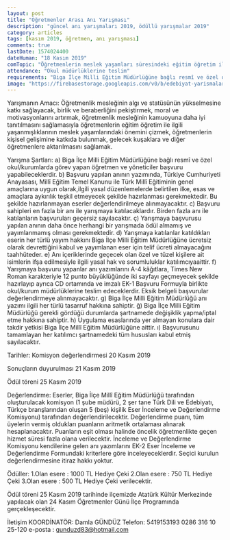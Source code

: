 ```yaml
---
layout: post
title: "Öğretmenler Arası Anı Yarışması"
description: "güncel anı yarışmaları 2019, ödüllü yarışmalar 2019"
category: articles
tags: [kasım 2019, öğretmen, anı yarışması]
comments: true
lastDate: 1574024400
dateHuman: "18 Kasım 2019"
comTopic: "Öğretmenlerin meslek yaşamları süresindeki eğitim öğretim ile ilgili yaşanmışlıkları yarışmanın konusunu oluşturmaktadır."
attendance: "Okul müdürlüklerine teslim"
requirements: "Biga İlçe Milli Eğitim Müdürlüğüne bağlı resmî ve özel okul/kurumlarda görev yapan öğretmen ve yöneticiler başvuru yapabileceklerdir"  
image: "https://firebasestorage.googleapis.com/v0/b/edebiyat-yarismalari.appspot.com/o/ogretmenler-arasi-ani-yarismasi.jpg?alt=media&token=b91fbb9b-5062-4b66-95d1-7bdd8a505955"
---
```


Yarışmanın Amacı:
Öğretmenlik mesleğinin algı ve statüsünün yükselmesine katkı sağlayacak, birlik ve beraberliğini pekiştirmek, moral ve motivasyonlarını artırmak, öğretmenlik mesleğinin kamuoyuna daha iyi tanıtılmasını sağlamasıyla öğretmenlerin eğitim öğretim ile ilgili yaşanmışlıklarının meslek yaşamlarındaki önemini çizmek, öğretmenlerin kişisel gelişimine katkıda bulunmak, gelecek kuşaklara ve diğer öğretmenlere aktarılmasını sağlamak.

Yarışma Şartları:
a)  Biga İlçe Milli Eğitim Müdürlüğüne bağlı resmî ve özel okul/kurumlarda görev yapan öğretmen ve yöneticiler başvuru yapabileceklerdir.
b)  Başvuru yapılan anının yazımında, Türkiye Cumhuriyeti Anayasası, Millî Eğitim Temel Kanunu ile Türk Millî Eğitiminin genel amaçlarına uygun olarak,ilgili yasal düzenlemelerde belirtilen ilke, esas ve amaçlara aykırılık teşkil etmeyecek şekilde hazırlanması gerekmektedir. Bu şekilde hazırlanmayan eserler değerlendirilmeye alınmayacaktır.
c)  Başvuru sahipleri en fazla bir anı ile yarışmaya katılacaklardır. Birden fazla anı ile katılanların başvuruları geçersiz sayılacaktır.
ç)  Yarışmaya başvurusu yapılan anının daha önce herhangi bir yarışmada ödül almamış ve yayımlanmamış olması gerekmektedir.
d)  Yarışmaya katılanlar katıldıkları eserin her türlü yayım hakkını Biga İlçe Milli Eğitim Müdürlüğüne ücretsiz olarak devrettiğini kabul ve yayımlanan eser için telif ücreti almayacağını taahhüteder.
e)  Anı içeriklerinde geçecek olan özel ve tüzel kişilere ait isimlerin ifşa edilmesiyle ilgili yasal hak ve sorumluluklar katılımcıyaaittir.
f)  Yarışmaya başvuru yapanlar anı yazımlarını A-4 kâğıtlara, Times New Roman karakteriyle 12 punto büyüklüğünde iki sayfayı geçmeyecek şekilde hazırlayıp ayrıca CD ortamında ve imzalı EK-1 Başvuru Formuyla birlikte okul/kurum müdürlüklerine teslim edeceklerdir. Eksik belgeli başvurular değerlendirmeye alınmayacaktır.
g)  Biga İlçe Milli Eğitim Müdürlüğü anı yazımı ilgili her türlü tasarruf hakkına sahiptir.
ğ)  Biga İlçe Milli Eğitim Müdürlüğü gerekli gördüğü durumlarda şartnamede değişiklik yapma/iptal etme hakkına sahiptir.
h)  Uygulama esaslarında yer almayan konulara dair takdir yetkisi Biga İlçe Millî Eğitim Müdürlüğüne aittir.
ı)  Başvurusunu tamamlayan her katılımcı şartnamedeki tüm hususları kabul etmiş sayılacaktır.

Tarihler:
Komisyon değerlendirmesi
20 Kasım 2019

Sonuçların duyurulması
21 Kasım 2019

Ödül töreni 
25 Kasım 2019

Değerlendirme:
Eserler, Biga İlçe Millî Eğitim Müdürlüğü tarafından oluşturulacak komisyon (1 şube müdürü, 2 şer tane Türk Dili ve Edebiyatı, Türkçe branşlarından oluşan 5 (beş) kişilik Eser İnceleme ve Değerlendirme Komisyonu) tarafından değerlendirilecektir.
Değerlendirme puanı, tüm üyelerin vermiş oldukları puanların aritmetik ortalaması alınarak hesaplanacaktır. Puanların eşit olması halinde öncelik öğretmenlikte geçen hizmet süresi fazla olana verilecektir.
İnceleme ve Değerlendirme Komisyonu kendilerine gelen anı yazımlarını EK-2 Eser İnceleme ve Değerlendirme Formundaki kriterlere göre inceleyeceklerdir. Seçici kurulun değerlendirmesine itiraz hakkı yoktur.

Ödüller:
1.Olan esere : 1000 TL Hediye Çeki
2.Olan esere :  750 TL Hediye Çeki
3.Olan esere :  500 TL Hediye Çeki verilecektir.

Ödül töreni 25 Kasım 2019 tarihinde ilçemizde Atatürk Kültür Merkezinde yapılacak olan 24 Kasım Öğretmenler Günü İlçe Programında gerçekleşecektir.

İletişim
KOORDİNATÖR: Damla GÜNDÜZ
Telefon:  5419153193
0286 316 10 25-120
e-posta : gunduzd83@hotmail.com